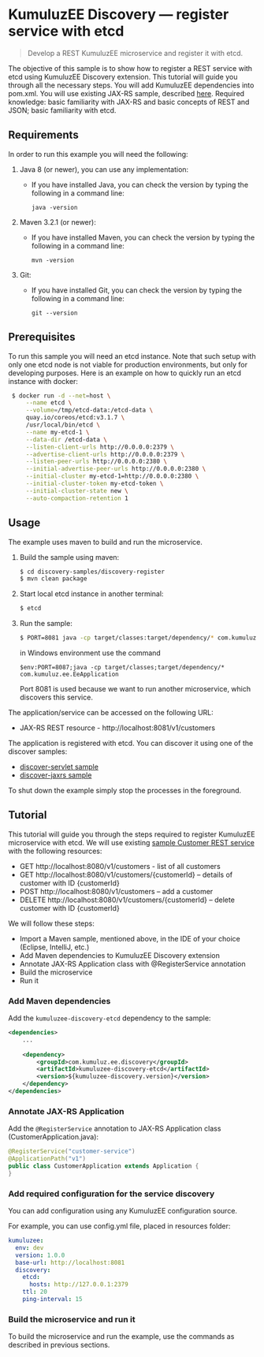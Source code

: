 # KumuluzEE Discovery &mdash; register service with etcd 

> Develop a REST KumuluzEE microservice and register it with etcd.

The objective of this sample is to show how to register a REST service with etcd using KumuluzEE Discovery extension.
This tutorial will guide you through all the necessary steps. You will add KumuluzEE dependencies into pom.xml.
You will use existing JAX-RS sample, described [here](https://github.com/kumuluz/kumuluzee-samples/tree/master/jax-rs).
Required knowledge: basic familiarity with JAX-RS and basic concepts of REST and JSON; basic familiarity with etcd.

## Requirements

In order to run this example you will need the following:

1. Java 8 (or newer), you can use any implementation:
    * If you have installed Java, you can check the version by typing the following in a command line:
        
        ```
        java -version
        ```

2. Maven 3.2.1 (or newer):
    * If you have installed Maven, you can check the version by typing the following in a command line:
        
        ```
        mvn -version
        ```
3. Git:
    * If you have installed Git, you can check the version by typing the following in a command line:
    
        ```
        git --version
        ```

## Prerequisites

To run this sample you will need an etcd instance. Note that such setup with only one etcd node is not viable for 
production environments, but only for developing purposes. Here is an example on how to quickly run an etcd instance 
with docker:

   ```bash
    $ docker run -d --net=host \
        --name etcd \
        --volume=/tmp/etcd-data:/etcd-data \
        quay.io/coreos/etcd:v3.1.7 \
        /usr/local/bin/etcd \
        --name my-etcd-1 \
        --data-dir /etcd-data \
        --listen-client-urls http://0.0.0.0:2379 \
        --advertise-client-urls http://0.0.0.0:2379 \
        --listen-peer-urls http://0.0.0.0:2380 \
        --initial-advertise-peer-urls http://0.0.0.0:2380 \
        --initial-cluster my-etcd-1=http://0.0.0.0:2380 \
        --initial-cluster-token my-etcd-token \
        --initial-cluster-state new \
        --auto-compaction-retention 1
   ```

## Usage

The example uses maven to build and run the microservice.

1. Build the sample using maven:

    ```bash
    $ cd discovery-samples/discovery-register
    $ mvn clean package
    ```

2. Start local etcd instance in another terminal:

    ```bash
    $ etcd
    ```

3. Run the sample:

    ```bash
    $ PORT=8081 java -cp target/classes:target/dependency/* com.kumuluz.ee.EeApplication
    ```

    in Windows environment use the command
    ```batch
    $env:PORT=8087;java -cp target/classes;target/dependency/* com.kumuluz.ee.EeApplication
    ```
    
    Port 8081 is used because we want to run another microservice, which discovers this service.
    
The application/service can be accessed on the following URL:
* JAX-RS REST resource - http://localhost:8081/v1/customers

The application is registered with etcd. You can discover it using one of the discover samples:
* [discover-servlet sample](https://github.com/kumuluz/kumuluzee-samples/tree/master/discovery/discovery-discover-servlet)
* [discover-jaxrs sample](https://github.com/kumuluz/kumuluzee-samples/tree/master/discovery/discovery-discover-jaxrs)

To shut down the example simply stop the processes in the foreground.

## Tutorial

This tutorial will guide you through the steps required to register KumuluzEE microservice with etcd. 
We will use existing [sample Customer REST service](https://github.com/kumuluz/kumuluzee-samples/tree/master/jax-rs) with the following resources:
* GET http://localhost:8080/v1/customers - list of all customers 
* GET http://localhost:8080/v1/customers/{customerId} – details of customer with ID {customerId}
* POST http://localhost:8080/v1/customers – add a customer
* DELETE http://localhost:8080/v1/customers/{customerId} – delete customer with ID {customerId}

We will follow these steps:
* Import a Maven sample, mentioned above, in the IDE of your choice (Eclipse, IntelliJ, etc.)
* Add Maven dependencies to KumuluzEE Discovery extension
* Annotate JAX-RS Application class with @RegisterService annotation
* Build the microservice
* Run it

### Add Maven dependencies

Add the `kumuluzee-discovery-etcd` dependency to the sample:
```xml
<dependencies>
    ...
    
    <dependency>
        <groupId>com.kumuluz.ee.discovery</groupId>
        <artifactId>kumuluzee-discovery-etcd</artifactId>
        <version>${kumuluzee-discovery.version}</version>
    </dependency>
</dependencies>
```

### Annotate JAX-RS Application

Add the `@RegisterService` annotation to JAX-RS Application class (CustomerApplication.java):

```java
@RegisterService("customer-service")
@ApplicationPath("v1")
public class CustomerApplication extends Application {
}
```

### Add required configuration for the service discovery

You can add configuration using any KumuluzEE configuration source.

For example, you can use config.yml file, placed in resources folder:
```yaml
kumuluzee:
  env: dev
  version: 1.0.0
  base-url: http://localhost:8081
  discovery:
    etcd:
      hosts: http://127.0.0.1:2379
    ttl: 20
    ping-interval: 15
```

### Build the microservice and run it

To build the microservice and run the example, use the commands as described in previous sections.